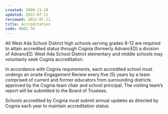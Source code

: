```yaml
---
created: 2009-11-10
updated: 2022-07-11
reviewed: 2022-07-11
title: Accreditation
code: 0602.70
---
```


All West Ada School District high schools serving grades 9-12 are required to attain accredited status through Cognia (formerly AdvancED) a division of AdvancED. West Ada School District elementary and middle schools may voluntarily seek Cognia accreditation.

In accordance with Cognia requirements, each accredited school must undergo an onsite Engagement Review every five (5) years by a team comprised of current and former educators from surrounding districts approved by the Cognia team chair and school principal. The visiting team’s report will be submitted to the Board of Trustees.

Schools accredited by Cognia must submit annual updates as directed by Cognia each year to maintain accreditation status.
